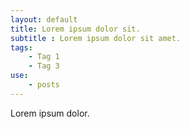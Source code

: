 ```yaml
---
layout: default
title: Lorem ipsum dolor sit.
subtitle : Lorem ipsum dolor sit amet.
tags:
    - Tag 1
    - Tag 3
use:
    - posts
---
```

Lorem ipsum dolor.